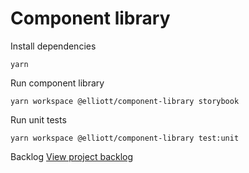 # Component library

Install dependencies

`yarn`

Run component library

```
yarn workspace @elliott/component-library storybook
```

Run unit tests

```
yarn workspace @elliott/component-library test:unit
```

Backlog
[View project backlog](./backlog.md)
